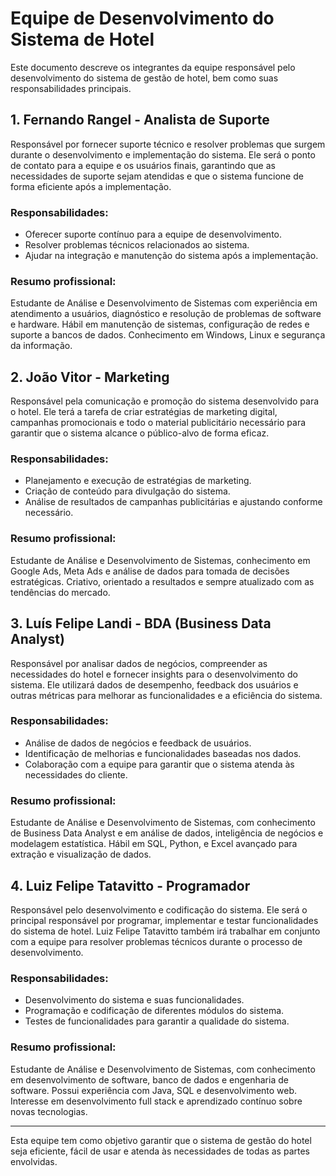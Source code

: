 # Equipe de Desenvolvimento do Sistema de Hotel

Este documento descreve os integrantes da equipe responsável pelo desenvolvimento do sistema de gestão de hotel, bem como suas responsabilidades principais.

## 1. **Fernando Rangel** - Analista de Suporte
Responsável por fornecer suporte técnico e resolver problemas que surgem durante o desenvolvimento e implementação do sistema. Ele será o ponto de contato para a equipe e os usuários finais, garantindo que as necessidades de suporte sejam atendidas e que o sistema funcione de forma eficiente após a implementação.

### Responsabilidades:
- Oferecer suporte contínuo para a equipe de desenvolvimento.
- Resolver problemas técnicos relacionados ao sistema.
- Ajudar na integração e manutenção do sistema após a implementação.

### Resumo profissional:

Estudante de Análise e Desenvolvimento de Sistemas com experiência em atendimento a usuários, diagnóstico e resolução de problemas de software e hardware. Hábil em manutenção de sistemas, configuração de redes e suporte a bancos de dados. Conhecimento em Windows, Linux  e segurança da informação.

## 2. **João Vitor** - Marketing
Responsável pela comunicação e promoção do sistema desenvolvido para o hotel. Ele terá a tarefa de criar estratégias de marketing digital, campanhas promocionais e todo o material publicitário necessário para garantir que o sistema alcance o público-alvo de forma eficaz.

### Responsabilidades:
- Planejamento e execução de estratégias de marketing.
- Criação de conteúdo para divulgação do sistema.
- Análise de resultados de campanhas publicitárias e ajustando conforme necessário.

### Resumo profissional:

Estudante de Análise e Desenvolvimento de Sistemas, conhecimento em Google Ads, Meta Ads e análise de dados para tomada de decisões estratégicas.
Criativo, orientado a resultados e sempre atualizado com as tendências do mercado.


## 3. **Luís Felipe Landi** - BDA (Business Data Analyst)
Responsável por analisar dados de negócios, compreender as necessidades do hotel e fornecer insights para o desenvolvimento do sistema. Ele utilizará dados de desempenho, feedback dos usuários e outras métricas para melhorar as funcionalidades e a eficiência do sistema.

### Responsabilidades:
- Análise de dados de negócios e feedback de usuários.
- Identificação de melhorias e funcionalidades baseadas nos dados.
- Colaboração com a equipe para garantir que o sistema atenda às necessidades do cliente.

### Resumo profissional:

Estudante de Análise e Desenvolvimento de Sistemas, com conhecimento de Business Data Analyst e em  análise de dados, inteligência de negócios e modelagem estatística. Hábil em SQL, Python,  e Excel avançado para extração e visualização de dados.


## 4. **Luiz Felipe Tatavitto** - Programador
Responsável pelo desenvolvimento e codificação do sistema. Ele será o principal responsável por programar, implementar e testar funcionalidades do sistema de hotel. Luiz Felipe Tatavitto também irá trabalhar em conjunto com a equipe para resolver problemas técnicos durante o processo de desenvolvimento.

### Responsabilidades:
- Desenvolvimento do sistema e suas funcionalidades.
- Programação e codificação de diferentes módulos do sistema.
- Testes de funcionalidades para garantir a qualidade do sistema.

### Resumo profissional:

 Estudante de Análise e Desenvolvimento de Sistemas, com conhecimento em desenvolvimento de software, banco de dados e engenharia de software. Possui experiência com Java, SQL e desenvolvimento web. Interesse em desenvolvimento full stack e aprendizado contínuo sobre novas tecnologias.

---

Esta equipe tem como objetivo garantir que o sistema de gestão do hotel seja eficiente, fácil de usar e atenda às necessidades de todas as partes envolvidas.
